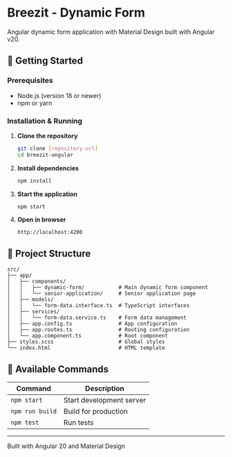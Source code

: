 # Breezit - Dynamic Form

Angular dynamic form application with Material Design built with Angular v20.

## 🚀 Getting Started

### Prerequisites
- Node.js (version 18 or newer)
- npm or yarn

### Installation & Running

1. **Clone the repository**
   ```bash
   git clone [repository-url]
   cd breezit-angular
   ```

2. **Install dependencies**
   ```bash
   npm install
   ```

3. **Start the application**
   ```bash
   npm start
   ```

4. **Open in browser**
   ```
   http://localhost:4200
   ```

## 📁 Project Structure

```
src/
├── app/
│   ├── components/
│   │   ├── dynamic-form/           # Main dynamic form component
│   │   └── senior-application/     # Senior application page
│   ├── models/
│   │   └── form-data.interface.ts  # TypeScript interfaces
│   ├── services/
│   │   └── form-data.service.ts    # Form data management
│   ├── app.config.ts               # App configuration
│   ├── app.routes.ts               # Routing configuration
│   └── app.component.ts            # Root component
├── styles.scss                     # Global styles
└── index.html                      # HTML template
```

## 📝 Available Commands

| Command | Description |
|---------|-------------|
| `npm start` | Start development server |
| `npm run build` | Build for production |
| `npm test` | Run tests |

---

Built with Angular 20 and Material Design
